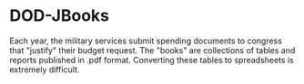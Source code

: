 # DOD-JBooks
Each year, the military services submit spending documents to congress that "justify" their budget request. The "books" are collections of tables and reports published in .pdf format. Converting these tables to spreadsheets is extremely difficult.